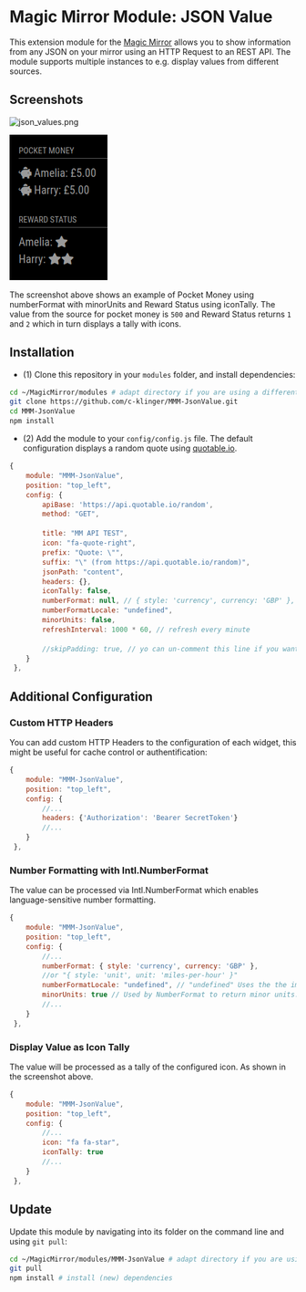 # Magic Mirror Module: JSON Value

This extension module for the [Magic Mirror](https://github.com/MichMich/MagicMirror) allows you to show information from any JSON on your mirror using an HTTP Request to an REST API. The module supports multiple instances to e.g. display values from different sources.

## Screenshots
![json_values.png](https://github.com/c-klinger/MMM-JsonValue/raw/main/doc/json_values.png)

![json_values_numfrmt_tally.png](/doc/json_values_numfrmt_tally.png)

The screenshot above shows an example of Pocket Money using numberFormat with minorUnits and Reward Status using iconTally. The value from the source for pocket money is `500` and Reward Status returns  `1` and `2` which in turn displays a tally with icons.

## Installation

- (1) Clone this repository in your `modules` folder, and install dependencies:
```bash
cd ~/MagicMirror/modules # adapt directory if you are using a different one
git clone https://github.com/c-klinger/MMM-JsonValue.git
cd MMM-JsonValue
npm install
```

- (2) Add the module to your `config/config.js` file. The default configuration displays a random quote using [quotable.io](http://quotable.io/).
```js
{
	module: "MMM-JsonValue",
	position: "top_left",
	config: {
		apiBase: 'https://api.quotable.io/random',
		method: "GET",

		title: "MM API TEST",
		icon: "fa-quote-right",
		prefix: "Quote: \"",
		suffix: "\" (from https://api.quotable.io/random)",
		jsonPath: "content",
		headers: {},
		iconTally: false,
		numberFormat: null, // { style: 'currency', currency: 'GBP' },			
		numberFormatLocale: "undefined",
		minorUnits: false,					
		refreshInterval: 1000 * 60, // refresh every minute
		
		//skipPadding: true, // yo can un-comment this line if you want to display a related value below; using a second instance.
	}
 },
```

## Additional Configuration

### Custom HTTP Headers
You can add custom HTTP Headers to the configuration of each widget, this might be useful for cache control or authentification:
```js
{
	module: "MMM-JsonValue",
	position: "top_left",
	config: {
		//...
		headers: {'Authorization': 'Bearer SecretToken'}
		//...
	}
 },
```

### Number Formatting with Intl.NumberFormat
The value can be processed via Intl.NumberFormat which enables language-sensitive number formatting.
```js
{
	module: "MMM-JsonValue",
	position: "top_left",
	config: {
		//...
		numberFormat: { style: 'currency', currency: 'GBP' },
		//or "{ style: 'unit', unit: 'miles-per-hour' }"			
		numberFormatLocale: "undefined", // "undefined" Uses the the implementation's default locale, change this to a BCP 47 language tag if required.
		minorUnits: true // Used by NumberFormat to return minor units. Set to true if value returned is in pence for example, 250 will be set 2.50 before passing into Intl.NumberFormat	
		//...
	}
 },
```

### Display Value as Icon Tally
The value will be processed as a tally of the configured icon. As shown in the screenshot above.
```js
{
	module: "MMM-JsonValue",
	position: "top_left",
	config: {
		//...
		icon: "fa fa-star",
		iconTally: true	
		//...
	}
 },
 ```

## Update

Update this module by navigating into its folder on the command line and using `git pull`:

```bash
cd ~/MagicMirror/modules/MMM-JsonValue # adapt directory if you are using a different one
git pull
npm install # install (new) dependencies
```
